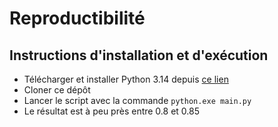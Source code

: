# Reproductibilité

## Instructions d'installation et d'exécution
- Télécharger et installer Python 3.14 depuis [ce lien](https://www.python.org/downloads/release/python-3140/)
- Cloner ce dépôt
- Lancer le script avec la commande `python.exe main.py`
- Le résultat est à peu près entre 0.8 et 0.85
